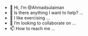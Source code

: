 - 👋 Hi, I’m @Ahmadsulaiman
- 👀 Is there anything I want to help? ...
- 🌱 I like exercising ...
- 💞️ I’m looking to collaborate on ...
- 📫 How to reach me ...

<!---
Ahmadsulaimangithub/Ahmadsulaimangithub is a ✨ special ✨ repository because its `README.md` (this file) appears on your GitHub profile.
You can click the Preview link to take a look at your changes.
--->
